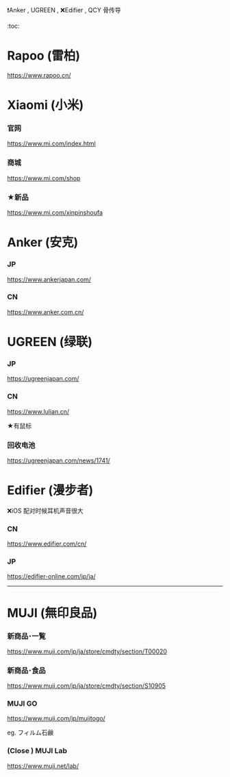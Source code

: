 ❗Anker , UGREEN , ❌Edifier , QCY
骨传导

:toc:

# Rapoo (雷柏)

https://www.rapoo.cn/

# Xiaomi (小米)

### 官网

https://www.mi.com/index.html

### 商城

https://www.mi.com/shop

### ★新品

https://www.mi.com/xinpinshoufa

# Anker (安克)

### JP

https://www.ankerjapan.com/

### CN

https://www.anker.com.cn/

# UGREEN (绿联)

### JP

https://ugreenjapan.com/

### CN

https://www.lulian.cn/

★有鼠标

### 回收电池

https://ugreenjapan.com/news/1741/

# Edifier (漫步者)

❌iOS 配对时候耳机声音很大

### CN

https://www.edifier.com/cn/

### JP

https://edifier-online.com/jp/ja/

---

# MUJI (無印良品)

### 新商品･一覧

https://www.muji.com/jp/ja/store/cmdty/section/T00020

### 新商品･食品

https://www.muji.com/jp/ja/store/cmdty/section/S10905

### MUJI GO

https://www.muji.com/jp/mujitogo/

eg. フィルム石鹸

### (Close ) MUJI Lab

https://www.muji.net/lab/
